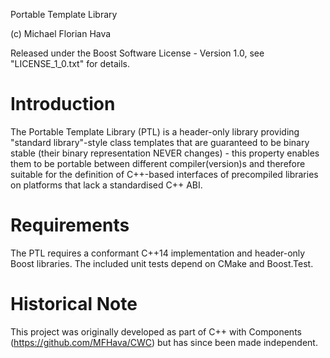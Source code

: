 Portable Template Library

(c) Michael Florian Hava

Released under the Boost Software License - Version 1.0, see "LICENSE_1_0.txt" for details.

Introduction
============
The Portable Template Library (PTL) is a header-only library providing "standard library"-style class templates that are guaranteed to be binary stable (their binary representation NEVER changes) - this property enables them to be portable between different compiler(version)s and therefore suitable for the definition of C++-based interfaces of precompiled libraries on platforms that lack a standardised C++ ABI.

Requirements
============ 
The PTL requires a conformant C++14 implementation and header-only Boost libraries.
The included unit tests depend on CMake and Boost.Test.

Historical Note
===============
This project was originally developed as part of C++ with Components (https://github.com/MFHava/CWC) but has since been made independent.
